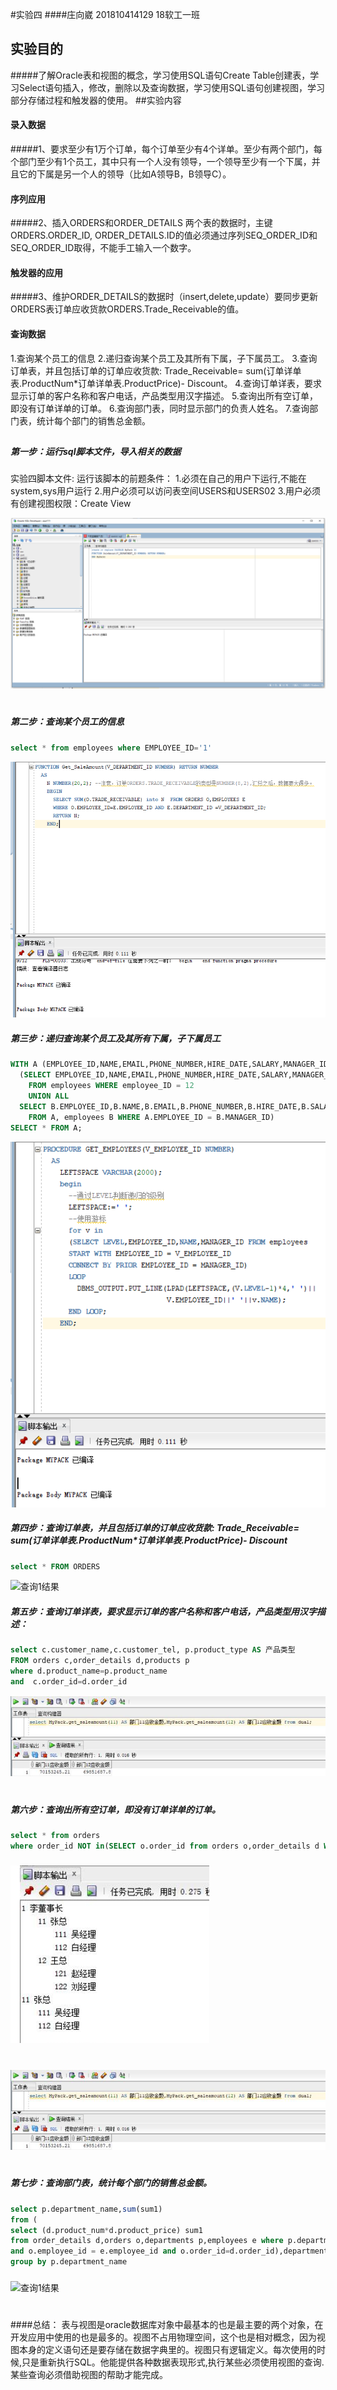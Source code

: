 
#实验四
####庄向崴 201810414129 18软工一班

## 实验目的
#####了解Oracle表和视图的概念，学习使用SQL语句Create Table创建表，学习Select语句插入，修改，删除以及查询数据，学习使用SQL语句创建视图，学习部分存储过程和触发器的使用。
##实验内容
#### 录入数据
#####1、要求至少有1万个订单，每个订单至少有4个详单。至少有两个部门，每个部门至少有1个员工，其中只有一个人没有领导，一个领导至少有一个下属，并且它的下属是另一个人的领导（比如A领导B，B领导C）。
#### 序列应用
#####2、插入ORDERS和ORDER_DETAILS 两个表的数据时，主键ORDERS.ORDER_ID, ORDER_DETAILS.ID的值必须通过序列SEQ_ORDER_ID和SEQ_ORDER_ID取得，不能手工输入一个数字。

#### 触发器的应用
#####3、维护ORDER_DETAILS的数据时（insert,delete,update）要同步更新ORDERS表订单应收货款ORDERS.Trade_Receivable的值。
#### 查询数据
1.查询某个员工的信息
2.递归查询某个员工及其所有下属，子下属员工。
3.查询订单表，并且包括订单的订单应收货款: Trade_Receivable= sum(订单详单表.ProductNum*订单详单表.ProductPrice)- Discount。
4.查询订单详表，要求显示订单的客户名称和客户电话，产品类型用汉字描述。
5.查询出所有空订单，即没有订单详单的订单。
6.查询部门表，同时显示部门的负责人姓名。
7.查询部门表，统计每个部门的销售总金额。


##
##### 第一步：运行sql脚本文件，导入相关的数据

实验四脚本文件:
运行该脚本的前题条件：
1.必须在自己的用户下运行,不能在system,sys用户运行
2.用户必须可以访问表空间USERS和USERS02
3.用户必须有创建视图权限：Create View


![查询1结果](p1.png)
#

##### 第二步：查询某个员工的信息
```SQL
select * from employees where EMPLOYEE_ID='1'   
```
![查询结果](p2.png)

##### 第三步：递归查询某个员工及其所有下属，子下属员工

```sql
WITH A (EMPLOYEE_ID,NAME,EMAIL,PHONE_NUMBER,HIRE_DATE,SALARY,MANAGER_ID,DEPARTMENT_ID) AS
  (SELECT EMPLOYEE_ID,NAME,EMAIL,PHONE_NUMBER,HIRE_DATE,SALARY,MANAGER_ID,DEPARTMENT_ID
    FROM employees WHERE employee_ID = 12
    UNION ALL
  SELECT B.EMPLOYEE_ID,B.NAME,B.EMAIL,B.PHONE_NUMBER,B.HIRE_DATE,B.SALARY,B.MANAGER_ID,B.DEPARTMENT_ID
    FROM A, employees B WHERE A.EMPLOYEE_ID = B.MANAGER_ID)
SELECT * FROM A;
```
![查询1结果](p3.png)

##### 第四步：查询订单表，并且包括订单的订单应收货款: Trade_Receivable= sum(订单详单表.ProductNum*订单详单表.ProductPrice)- Discount
```sql
select * FROM ORDERS
```
![查询1结果](p4.png)


##### 第五步：查询订单详表，要求显示订单的客户名称和客户电话，产品类型用汉字描述：
```sql
select c.customer_name,c.customer_tel, p.product_type AS 产品类型
FROM orders c,order_details d,products p
where d.product_name=p.product_name
and  c.order_id=d.order_id 


```

![查询1结果](p5.png)
#
##### 第六步：查询出所有空订单，即没有订单详单的订单。
``` sql
select * from orders 
where order_id NOT in(SELECT o.order_id from orders o,order_details d WHERE o.order_id=d.order_id)
```
###
![查询1结果](p6.png)
#



![查询1结果](p5.png)
#
##### 第七步：查询部门表，统计每个部门的销售总金额。
``` sql
select p.department_name,sum(sum1)
from (
select (d.product_num*d.product_price) sum1
from order_details d,orders o,departments p,employees e where p.department_id=e.department_id
and o.employee_id = e.employee_id and o.order_id=d.order_id),departments p
group by p.department_name
```
###
![查询1结果](p8.png)
#

####总结：
表与视图是oracle数据库对象中最基本的也是最主要的两个对象，在开发应用中使用的也是最多的。视图不占用物理空间，这个也是相对概念，因为视图本身的定义语句还是要存储在数据字典里的。视图只有逻辑定义。每次使用的时候,只是重新执行SQL。他能提供各种数据表现形式,执行某些必须使用视图的查询. 某些查询必须借助视图的帮助才能完成。